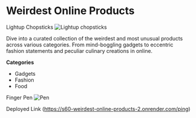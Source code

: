 # Weirdest Online Products

Lightup Chopsticks
![Lightup chopsticks](https://m.media-amazon.com/images/I/81ABckNfDjL._AC_SL1500_.jpg)

 Dive into a curated collection of the weirdest and most unusual products across various categories. From mind-boggling gadgets to eccentric fashion statements and peculiar culinary creations in online.

 **Categories**

 * Gadgets
 * Fashion
 * Food

Finger Pen
 ![Pen](https://img.buzzfeed.com/buzzfeed-static/static/2023-08/8/11/asset/72e4e3c81056/sub-buzz-1053-1691494176-1.jpg?downsize=600:*&output-format=auto&output-quality=auto)
 
 Deployed Link
(https://s60-weirdest-online-products-2.onrender.com/ping)